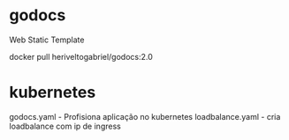 # godocs
Web Static Template

docker pull heriveltogabriel/godocs:2.0


# kubernetes
  godocs.yaml  - Profisiona aplicação no kubernetes
  loadbalance.yaml - cria loadbalance com ip de ingress
